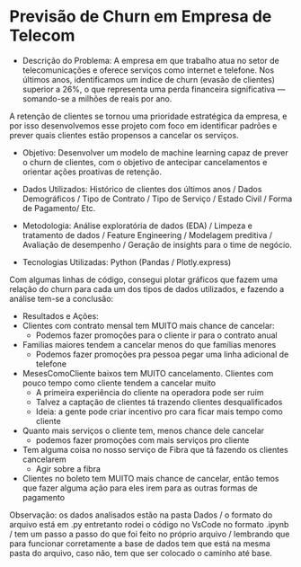 # Previsão de Churn em Empresa de Telecom

- Descrição do Problema: A empresa em que trabalho atua no setor de telecomunicações e oferece serviços como internet e telefone. Nos últimos anos, identificamos um índice de churn (evasão de clientes) superior a 26%, o que representa uma perda financeira significativa — somando-se a milhões de reais por ano.

A retenção de clientes se tornou uma prioridade estratégica da empresa, e por isso desenvolvemos esse projeto com foco em identificar padrões e prever quais clientes estão propensos a cancelar os serviços.

- Objetivo: Desenvolver um modelo de machine learning capaz de prever o churn de clientes, com o objetivo de antecipar cancelamentos e orientar ações proativas de retenção.

- Dados Utilizados: Histórico de clientes dos últimos anos / Dados Demográficos / Tipo de Contrato / Tipo de Serviço / Estado Civil / Forma de Pagamento/ Etc.

- Metodologia: Análise exploratória de dados (EDA) / Limpeza e tratamento de dados / Feature Engineering / Modelagem preditiva / Avaliação de desempenho / Geração de insights para o time de negócio.   

- Tecnologias Utilizadas: Python (Pandas / Plotly.express)

Com algumas linhas de código, consegui plotar gráficos que fazem uma relação do churn para cada um dos tipos de dados utilizados, e fazendo a análise tem-se a conclusão:
- Resultados e Ações:
- Clientes com contrato mensal tem MUITO mais chance de cancelar:
    - Podemos fazer promoções para o cliente ir para o contrato anual
- Familias maiores tendem a cancelar menos do que famílias menores
    - Podemos fazer promoções pra pessoa pegar uma linha adicional de telefone
- MesesComoCliente baixos tem MUITO cancelamento. Clientes com pouco tempo como cliente tendem a cancelar muito
    - A primeira experiência do cliente na operadora pode ser ruim
    - Talvez a captação de clientes tá trazendo clientes desqualificados
    - Ideia: a gente pode criar incentivo pro cara ficar mais tempo como cliente
- Quanto mais serviços o cliente tem, menos chance dele cancelar
    - podemos fazer promoções com mais serviços pro cliente
 - Tem alguma coisa no nosso serviço de Fibra que tá fazendo os clientes cancelarem
    - Agir sobre a fibra
- Clientes no boleto tem MUITO mais chance de cancelar, então temos que fazer alguma ação para eles irem para as outras formas de pagamento

Observação: os dados analisados estão na pasta Dados / o formato do arquivo está em .py entretanto rodei o código no VsCode no formato .ipynb / tem um passo a passo do que foi feito no próprio arquivo / lembrando que para funcionar corretamente a base de dados tem que está na mesma pasta do arquivo, caso não, tem que ser colocado o caminho até  base.
